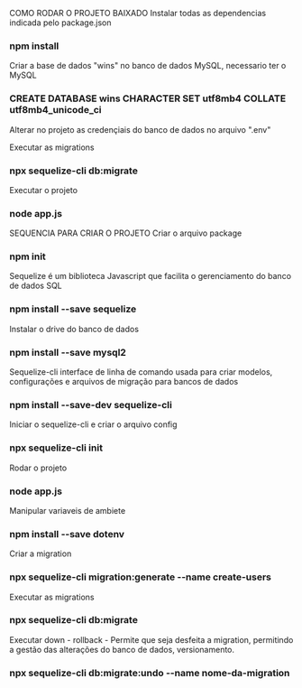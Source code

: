 COMO RODAR O PROJETO BAIXADO
Instalar todas as dependencias indicada pelo package.json
### npm install

Criar a base de dados "wins" no banco de dados MySQL, necessario ter o MySQL
### CREATE DATABASE wins CHARACTER SET utf8mb4 COLLATE utf8mb4_unicode_ci

Alterar no projeto as credençiais do banco de dados no arquivo ".env"

Executar as migrations
### npx sequelize-cli db:migrate

Executar o projeto
### node app.js


SEQUENCIA PARA CRIAR O PROJETO
Criar o arquivo package
### npm init

Sequelize é um biblioteca Javascript que facilita o gerenciamento do banco de dados SQL
### npm install --save sequelize

Instalar o drive do banco de dados
### npm install --save mysql2

Sequelize-cli interface de linha de comando usada para criar modelos, configurações e arquivos de migração para bancos de dados
### npm install --save-dev sequelize-cli

Iniciar o sequelize-cli e criar o arquivo config
### npx sequelize-cli init

Rodar o projeto
### node app.js

Manipular variaveis de ambiete
### npm install --save dotenv

Criar a migration
### npx sequelize-cli migration:generate --name create-users

Executar as migrations
### npx sequelize-cli db:migrate

Executar down - rollback - Permite que seja desfeita a migration, permitindo a gestão das alterações do banco de dados, versionamento.
### npx sequelize-cli db:migrate:undo --name nome-da-migration